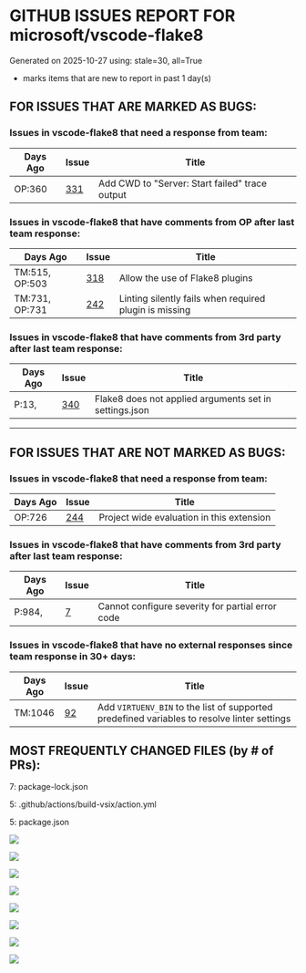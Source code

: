 
# GITHUB ISSUES REPORT FOR microsoft/vscode-flake8


Generated on 2025-10-27 using: stale=30, all=True


* marks items that are new to report in past 1 day(s)


## FOR ISSUES THAT ARE MARKED AS BUGS:


### Issues in vscode-flake8 that need a response from team:

| Days Ago | Issue | Title |
| --- | --- | --- |
 |  OP:360  |[331](https://github.com/microsoft/vscode-flake8/issues/331 "Add CWD to &quot;Server: Start failed&quot; trace output") | Add CWD to "Server: Start failed" trace output |

### Issues in vscode-flake8 that have comments from OP after last team response:

| Days Ago | Issue | Title |
| --- | --- | --- |
 |  TM:515, OP:503  |[318](https://github.com/microsoft/vscode-flake8/issues/318 "Allow the use of Flake8 plugins") | Allow the use of Flake8 plugins |
 |  TM:731, OP:731  |[242](https://github.com/microsoft/vscode-flake8/issues/242 "Linting silently fails when required plugin is missing") | Linting silently fails when required plugin is missing |

### Issues in vscode-flake8 that have comments from 3rd party after last team response:

| Days Ago | Issue | Title |
| --- | --- | --- |
 |  P:13,  |[340](https://github.com/microsoft/vscode-flake8/issues/340 "Flake8 does not applied arguments set in settings.json") | Flake8 does not applied arguments set in settings.json |

---

## FOR ISSUES THAT ARE NOT MARKED AS BUGS:


### Issues in vscode-flake8 that need a response from team:

| Days Ago | Issue | Title |
| --- | --- | --- |
 |  OP:726  |[244](https://github.com/microsoft/vscode-flake8/issues/244 "Project wide evaluation in this extension") | Project wide evaluation in this extension |

### Issues in vscode-flake8 that have comments from 3rd party after last team response:

| Days Ago | Issue | Title |
| --- | --- | --- |
 |  P:984,  |[7](https://github.com/microsoft/vscode-flake8/issues/7 "Cannot configure severity for partial error code") | Cannot configure severity for partial error code |

### Issues in vscode-flake8 that have no external responses since team response in 30+ days:

| Days Ago | Issue | Title |
| --- | --- | --- |
 |  TM:1046  |[92](https://github.com/microsoft/vscode-flake8/issues/92 "Add `VIRTUENV_BIN` to the list of supported predefined variables to resolve linter settings") | Add `VIRTUENV_BIN` to the list of supported predefined variables to resolve linter settings |





## MOST FREQUENTLY CHANGED FILES (by # of PRs):

  7: package-lock.json


  5: .github/actions/build-vsix/action.yml


  5: package.json


![](bugcount.png)

![](time_to_merge_prs.png)

![](time_to_close_issues.png)

![](time_to_first_response.png)

![](label_frequencies.png)

![](files_changed_per_pr.png)

![](lines_changed_per_pr.png)

![](termcloud.png)